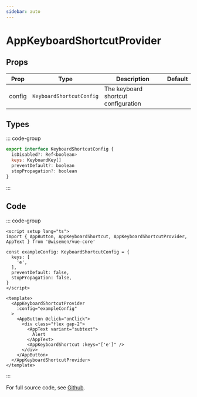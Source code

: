 ```yaml
---
sidebar: auto
---
```


# AppKeyboardShortcutProvider
<script setup>
import AppKeyboardShortcutProviderPlayground from './AppKeyboardShortcutProviderPlayground.vue'
</script>

<AppKeyboardShortcutProviderPlayground />

## Props

| Prop         | Type                      | Description                                      | Default     |
|--------------|---------------------------|--------------------------------------------------|-------------|
| config       | `KeyboardShortcutConfig`  | The keyboard shortcut configuration              |             |


## Types

::: code-group
```js [KeyboardShortcutConfig]
export interface KeyboardShortcutConfig {
  isDisabled?: Ref<boolean>
  keys: KeyboardKey[]
  preventDefault?: boolean
  stopPropagation?: boolean
}
```
::: 

## Code

::: code-group
```vue [Usage]
<script setup lang="ts">
import { AppButton, AppKeyboardShortcut, AppKeyboardShortcutProvider, AppText } from '@wisemen/vue-core'

const exampleConfig: KeyboardShortcutConfig = {
  keys: [
    'e',
  ],
  preventDefault: false,
  stopPropagation: false,
}
</script>

<template>
  <AppKeyboardShortcutProvider
    :config="exampleConfig"
  >
    <AppButton @click="onClick">
      <div class="flex gap-2">
        <AppText variant="subtext">
          Alert
        </AppText>
        <AppKeyboardShortcut :keys="['e']" />
      </div>
    </AppButton>
  </AppKeyboardShortcutProvider>
</template>
```
:::

For full source code, see [Github](https://github.com/wisemen-digital/vue-core/blob/main/packages/components/src/components/keyboard/AppKeyboardShortcutProvider.vue).
